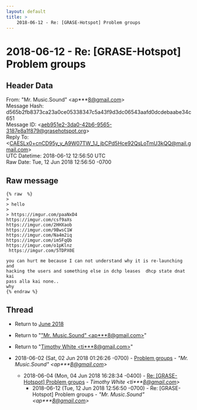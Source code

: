 ```yaml
---
layout: default
title: >
    2018-06-12 - Re: [GRASE-Hotspot] Problem groups
---
```


# 2018-06-12 - Re: [GRASE-Hotspot] Problem groups

## Header Data

From: "Mr. Music.Sound" \<ap***8@gmail.com\><br>
Message Hash: d565b2fb8373ca23a0ce05338347c5a43f9d3dc06543aafd0dcdebaabe34c651<br>
Message ID: \<aeb951e2-3da0-42b6-9565-3187e8a1f879@grasehotspot.org\><br>
Reply To: \<CAESLx0+cnCD95y_y_A9W07TW_1J_jbCPd5Hce92QsLoTmU3kQQ@mail.gmail.com\><br>
UTC Datetime: 2018-06-12 12:56:50 UTC<br>
Raw Date: Tue, 12 Jun 2018 12:56:50 -0700<br>

## Raw message

```
{% raw  %}
>
> hello
>
> https://imgur.com/paaNxD4
https://imgur.com/csf9aXs
https://imgur.com/2HHXaob
https://imgur.com/9BwsC1W
https://imgur.com/Na4m2iq
https://imgur.com/im5FqQb
https://imgur.com/o1pKlnz
 https://imgur.com/5TDPX0E

you can hurt me because I can not understand why it is re-launching and 
hacking the users and something else in dchp leases  dhcp state dnat kai 
pass alla kai none..
why
{% endraw %}
```

## Thread

+ Return to [June 2018](/archive/2018/06)

+ Return to "["Mr. Music.Sound" <ap***8<span>@</span>gmail.com>](/authors/ap___8_at_gmail_com)"
+ Return to "[Timothy White <ti***8<span>@</span>gmail.com>](/authors/ti___8_at_gmail_com)"

+ 2018-06-02 (Sat, 02 Jun 2018 01:26:26 -0700) - [Problem groups](/archive/2018/06/46ff0f4f115720be6c5b48df968d0c07d066a1735d56103c7b64a4058f95ae65) - _"Mr. Music.Sound" \<ap***8@gmail.com\>_
  + 2018-06-04 (Mon, 04 Jun 2018 16:28:34 -0400) - [Re: [GRASE-Hotspot] Problem groups](/archive/2018/06/1ea336de0d78d2a80baf04a1546b5740c7235ae9aafa4c003cd33a716b47a840) - _Timothy White \<ti***8@gmail.com\>_
    + 2018-06-12 (Tue, 12 Jun 2018 12:56:50 -0700) - Re: [GRASE-Hotspot] Problem groups - _"Mr. Music.Sound" \<ap***8@gmail.com\>_

